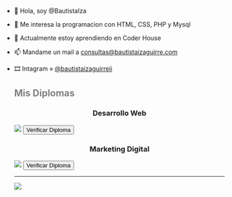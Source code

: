- 👋 Hola, soy @BautistaIza
- 👀 Me interesa la programacion con HTML, CSS, PHP y Mysql
- 🌱 Actualmente estoy aprendiendo en Coder House 
- 📫 Mandame un mail a consultas@bautistaizaguirre.com
- 🎞 Intagram » <a href="https://www.instagram.com/bautistaizaguirreii/">@bautistaizaguirreii<a>

  <h2 style="color:gray">Mis Diplomas</h2>
  <h3 style="text-align:center">Desarrollo Web</h3>
  <img src="https://diplomas.bautistaizaguirre.com/desarrollo.png">
  <a target="_blank" href="https://www.coderhouse.com/certificados/60c7c0b918312b04bd204561"><button type="button" class="btn btn-outline-light boton">Verificar Diploma</button></a>
  <br>
  <h3 style="text-align:center">Marketing Digital</h3>
  <img src="https://diplomas.bautistaizaguirre.com/marketing.png">
  <a target="_blank" href="https://www.coderhouse.com/certificados/6135eea77ed2bd001184de67"><button type="button" class="btn btn-outline-light boton">Verificar Diploma</button></a>
  <hr>
  <img src="https://c.tenor.com/hkEk2W7w1GgAAAAi/minecraft.gif">

